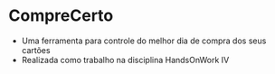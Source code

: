 # CompreCerto

- Uma ferramenta para controle do melhor dia de compra dos seus cartões
- Realizada como trabalho na disciplina HandsOnWork IV
